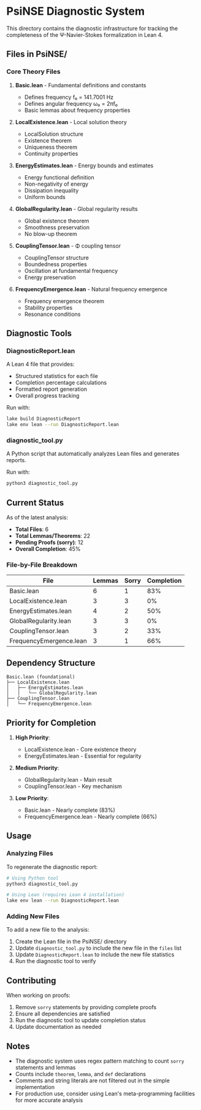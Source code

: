 # PsiNSE Diagnostic System

This directory contains the diagnostic infrastructure for tracking the completeness of the Ψ-Navier-Stokes formalization in Lean 4.

## Files in PsiNSE/

### Core Theory Files

1. **Basic.lean** - Fundamental definitions and constants
   - Defines frequency f₀ = 141.7001 Hz
   - Defines angular frequency ω₀ = 2πf₀
   - Basic lemmas about frequency properties

2. **LocalExistence.lean** - Local solution theory
   - LocalSolution structure
   - Existence theorem
   - Uniqueness theorem
   - Continuity properties

3. **EnergyEstimates.lean** - Energy bounds and estimates
   - Energy functional definition
   - Non-negativity of energy
   - Dissipation inequality
   - Uniform bounds

4. **GlobalRegularity.lean** - Global regularity results
   - Global existence theorem
   - Smoothness preservation
   - No blow-up theorem

5. **CouplingTensor.lean** - Φ coupling tensor
   - CouplingTensor structure
   - Boundedness properties
   - Oscillation at fundamental frequency
   - Energy preservation

6. **FrequencyEmergence.lean** - Natural frequency emergence
   - Frequency emergence theorem
   - Stability properties
   - Resonance conditions

## Diagnostic Tools

### DiagnosticReport.lean

A Lean 4 file that provides:
- Structured statistics for each file
- Completion percentage calculations
- Formatted report generation
- Overall progress tracking

Run with:
```bash
lake build DiagnosticReport
lake env lean --run DiagnosticReport.lean
```

### diagnostic_tool.py

A Python script that automatically analyzes Lean files and generates reports.

Run with:
```bash
python3 diagnostic_tool.py
```

## Current Status

As of the latest analysis:

- **Total Files**: 6
- **Total Lemmas/Theorems**: 22
- **Pending Proofs (sorry)**: 12
- **Overall Completion**: 45%

### File-by-File Breakdown

| File | Lemmas | Sorry | Completion |
|------|--------|-------|------------|
| Basic.lean | 6 | 1 | 83% |
| LocalExistence.lean | 3 | 3 | 0% |
| EnergyEstimates.lean | 4 | 2 | 50% |
| GlobalRegularity.lean | 3 | 3 | 0% |
| CouplingTensor.lean | 3 | 2 | 33% |
| FrequencyEmergence.lean | 3 | 1 | 66% |

## Dependency Structure

```
Basic.lean (foundational)
├── LocalExistence.lean
│   ├── EnergyEstimates.lean
│   │   └── GlobalRegularity.lean
├── CouplingTensor.lean
│   └── FrequencyEmergence.lean
```

## Priority for Completion

1. **High Priority**:
   - LocalExistence.lean - Core existence theory
   - EnergyEstimates.lean - Essential for regularity

2. **Medium Priority**:
   - GlobalRegularity.lean - Main result
   - CouplingTensor.lean - Key mechanism

3. **Low Priority**:
   - Basic.lean - Nearly complete (83%)
   - FrequencyEmergence.lean - Nearly complete (66%)

## Usage

### Analyzing Files

To regenerate the diagnostic report:

```bash
# Using Python tool
python3 diagnostic_tool.py

# Using Lean (requires Lean 4 installation)
lake env lean --run DiagnosticReport.lean
```

### Adding New Files

To add a new file to the analysis:

1. Create the Lean file in the PsiNSE/ directory
2. Update `diagnostic_tool.py` to include the new file in the `files` list
3. Update `DiagnosticReport.lean` to include the new file statistics
4. Run the diagnostic tool to verify

## Contributing

When working on proofs:

1. Remove `sorry` statements by providing complete proofs
2. Ensure all dependencies are satisfied
3. Run the diagnostic tool to update completion status
4. Update documentation as needed

## Notes

- The diagnostic system uses regex pattern matching to count `sorry` statements and lemmas
- Counts include `theorem`, `lemma`, and `def` declarations
- Comments and string literals are not filtered out in the simple implementation
- For production use, consider using Lean's meta-programming facilities for more accurate analysis
